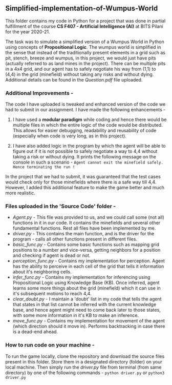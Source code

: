 ## Simplified-implementation-of-Wumpus-World
This folder contains my code in Python for a project that was done in partial fulfillment of the course **CS F407 - Artificial Intelligence (AI)** at BITS Pilani for the year 2020-21. 

The task was to simulate a simplified version of a Wumpus World in Python using concepts of **Propositional Logic**. The wumpus world is simplified in the sense that instead of the traditionally present elements in a grid such as pit, stench, breeze and wumpus, in this project, we would just have pits (actually referred to as land mines in the project). There can be multiple pits in a 4x4 grid, and our agent has to safely negotiate his way from (1,1) to (4,4) in the grid (minefield) without taking any risks and without dying. Additional details can be found in the *Question.pdf* file uploaded.

### Additional Improvements - 
The code I have uploaded is tweaked and enhanced version of the code we had to submit in our assignment. I have made the following enhancements -
1. I have used a **modular paradigm** while coding and hence there would be multiple files in which the entire logic of the code would be distributed. This allows for easier debugging, readability and reusability of code (especially when code is very long, as in this project). 

2. I have also added logic in the program by which the agent will be able to figure out if it is not possible to safely negotiate a way to 4,4 without taking a risk or without dying. It prints the following message on the console in such a scenario - `Agent cannot exit the minefield safely. Hence terminating the run !`

In the project that we had to submit, it was guaranteed that the test cases would check only for those minefields where there is a safe way till 4,4. However, I added this additional feature to make the game better and much more realistic.


### Files uploaded in the 'Source Code' folder - 
* *Agent.py* - This file was provided to us, and we could call some (not all) functions in it in our code. It contains the minefields and several other fundamental functions. Rest all files have been implemented by me.
* *driver.py* - This contains the main function, and is the driver for the program - calls all other functions present in different files.
* *basic_func.py* - Contains some basic functions such as mapping grid positions to a number and vice-versa, getting neighbors for a position and checking if agent is dead or not.
* *perception_func.py* - Contains my implementation for perception. Agent has the ability to perceive in each cell of the grid that tells it information about it's neighboring cells.
* *infer_func.py* - Contains my implementation for inferencing using Propositional Logic using Knowledge Base (KB). Once inferred, agent learns some more things about the grid (minefield) which it can use in it's subsequent motions to reach 4,4.
* *clear_doubt.py* - I maintain a 'doubt' list in my code that tells the agent that states in that list cannot be inferred with the current knowledge base, and hence agent might need to come back later to those states, with some more information in it's KB to make an inference.
* *move_func.py* - Contains my implementation for movement of the agent (which direction should it move in). Performs backtracking in case there is a dead-end ahead.

### How to run code on your machine - 
To run the game locally, clone the repository and download the source files present in this folder. Store them in a designated directory (folder) on your local machine. Then simply run the *driver.py* file from terminal (from same directory) by one of the following commands - `python driver.py` or `python3 driver.py`
